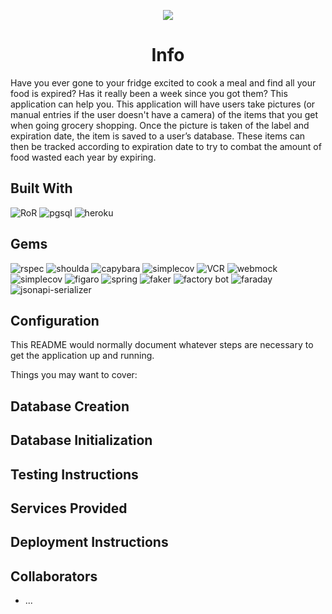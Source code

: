 <p align="center">
  <img src="https://i.imgur.com/rG1VD2K.png" />
</p>
<center><h1>Info</h1></center>
Have you ever gone to your fridge excited to cook a meal and find all your food is expired? Has it really been a week since you got them? This application can help you. This application will have users take pictures (or manual entries if the user doesn't have a camera) of the items that you get when going grocery shopping. Once the picture is taken of the label and expiration date, the item is saved to a user’s database. These items can then be tracked according to expiration date to try to combat the amount of food wasted each year by expiring.

## Built With 
   ![RoR](https://img.shields.io/badge/Ruby_on_Rails-CC0000?style=for-the-badge&logo=ruby-on-rails&logoColor=white)
   ![pgsql](https://img.shields.io/badge/PostgreSQL-316192?style=for-the-badge&logo=postgresql&logoColor=white)
   ![heroku](https://img.shields.io/badge/Heroku-430098?style=for-the-badge&logo=heroku&logoColor=white)  

## Gems 
   ![rspec](https://img.shields.io/gem/v/rspec-rails?label=rspec&style=flat-square)
   ![shoulda](https://img.shields.io/gem/v/shoulda-matchers?label=shoulda-matchers&style=flat-square)
   ![capybara](https://img.shields.io/gem/v/capybara?label=capybara&style=flat-square)
   ![simplecov](https://img.shields.io/gem/v/simplecov?label=simplecov&style=flat-square)
   ![VCR](https://img.shields.io/gem/v/vcr?label=VCR&style=flat-square)
   ![webmock](https://img.shields.io/gem/v/webmock?label=webmock&style=flat-square)
   ![simplecov](https://img.shields.io/gem/v/simplecov?color=blue&label=simplecov)
   ![figaro](https://img.shields.io/gem/v/simplecov?color=blue&label=figaro)
   ![spring](https://img.shields.io/gem/v/simplecov?color=blue&label=spring)
   ![faker](https://img.shields.io/gem/v/simplecov?color=blue&label=faker)
   ![factory bot](https://img.shields.io/gem/v/simplecov?color=blue&label=factory_bot_rails)
   ![faraday](https://img.shields.io/gem/v/simplecov?color=blue&label=faraday)
   ![jsonapi-serializer](https://img.shields.io/gem/v/simplecov?color=blue&label=jsonapi-serializer)

## Configuration 

This README would normally document whatever steps are necessary to get the
application up and running.

Things you may want to cover:


## Database Creation

## Database Initialization

## Testing Instructions

## Services Provided

## Deployment Instructions

## Collaborators

* ...
